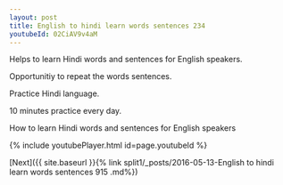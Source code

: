 ```yaml
---
layout: post
title: English to hindi learn words sentences 234 
youtubeId: 02CiAV9v4aM
---
```

 
 
Helps to learn Hindi words and sentences for English speakers.

Opportunitiy to repeat the words sentences. 

Practice Hindi language. 
 
10 minutes practice every day. 
 
How to learn Hindi words and sentences for English speakers 
 
{% include youtubePlayer.html id=page.youtubeId %}
 
 
[Next]({{ site.baseurl }}{% link  split1/_posts/2016-05-13-English to hindi learn words sentences 915 .md%})
 
